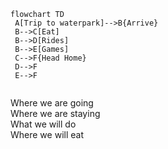 ```mermaid
flowchart TD
 A[Trip to waterpark]-->B{Arrive}
 B-->C[Eat]
 B-->D[Rides]
 B-->E[Games]
 C-->F{Head Home}
 D-->F
 E-->F
 

```

Where we are going  
Where we are staying  
What we will do  
Where we will eat  